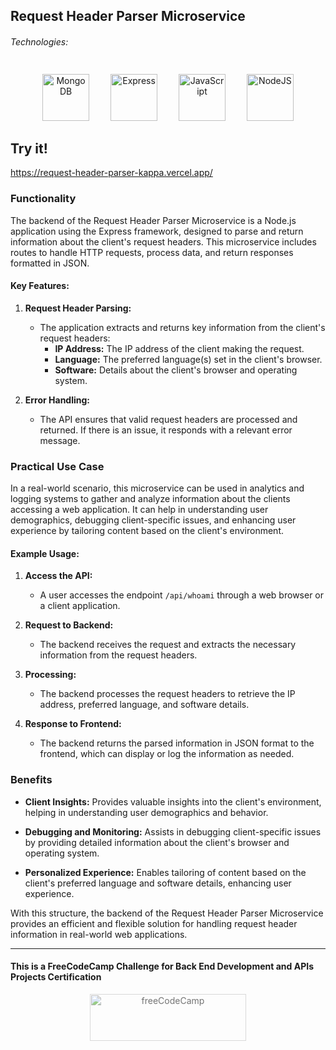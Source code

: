## Request Header Parser Microservice

###### Technologies:
<p align="center">
   <img src="https://raw.githubusercontent.com/danielcranney/readme-generator/main/public/icons/skills/mongodb-colored.svg" width="75" height="75" alt="MongoDB" style="margin: 10px 15px 0 15px;" />
  <img src="https://raw.githubusercontent.com/danielcranney/readme-generator/main/public/icons/skills/express-colored.svg" width="75" height="75" alt="Express" style="margin: 10px 15px 0 15px;" />
  <img src="https://raw.githubusercontent.com/danielcranney/readme-generator/main/public/icons/skills/javascript-colored.svg" width="75" height="75" alt="JavaScript" style="margin: 10px 15px 0 15px;" />
  <img src="https://raw.githubusercontent.com/danielcranney/readme-generator/main/public/icons/skills/nodejs-colored.svg" width="75" height="75" alt="NodeJS" style="margin: 10px 15px 0 15px;" />
</p>

## Try it!
https://request-header-parser-kappa.vercel.app/

### Functionality

The backend of the Request Header Parser Microservice is a Node.js application using the Express framework, designed to parse and return information about the client's request headers. This microservice includes routes to handle HTTP requests, process data, and return responses formatted in JSON.

#### Key Features:
1. **Request Header Parsing:**
   - The application extracts and returns key information from the client's request headers:
     - **IP Address:** The IP address of the client making the request.
     - **Language:** The preferred language(s) set in the client's browser.
     - **Software:** Details about the client's browser and operating system.

2. **Error Handling:**
   - The API ensures that valid request headers are processed and returned. If there is an issue, it responds with a relevant error message.

### Practical Use Case

In a real-world scenario, this microservice can be used in analytics and logging systems to gather and analyze information about the clients accessing a web application. It can help in understanding user demographics, debugging client-specific issues, and enhancing user experience by tailoring content based on the client's environment.

#### Example Usage:

1. **Access the API:**
   - A user accesses the endpoint `/api/whoami` through a web browser or a client application.

2. **Request to Backend:**
   - The backend receives the request and extracts the necessary information from the request headers.

3. **Processing:**
   - The backend processes the request headers to retrieve the IP address, preferred language, and software details.

4. **Response to Frontend:**
   - The backend returns the parsed information in JSON format to the frontend, which can display or log the information as needed.

### Benefits

- **Client Insights:** Provides valuable insights into the client's environment, helping in understanding user demographics and behavior.
  
- **Debugging and Monitoring:** Assists in debugging client-specific issues by providing detailed information about the client's browser and operating system.

- **Personalized Experience:** Enables tailoring of content based on the client's preferred language and software details, enhancing user experience.

With this structure, the backend of the Request Header Parser Microservice provides an efficient and flexible solution for handling request header information in real-world web applications.

---
#### This is a FreeCodeCamp Challenge for Back End Development and APIs Projects Certification
<p align="center">
<img src="https://cdn.freecodecamp.org/platform/universal/fcc_primary.svg" width="250" height="75" alt="freeCodeCamp" style="margin: 0 15px; opacity: 0.6" />
 </p>
